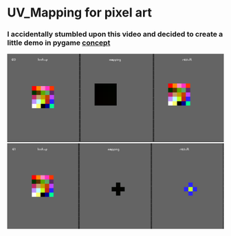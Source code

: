 # UV_Mapping for pixel art
### I accidentally stumbled upon this video and decided to create a little demo in pygame [concept](https://www.youtube.com/watch?v=HsOKwUwL1bE)

![image info](images/ins1.png)
![image info](images/ins2.png)


